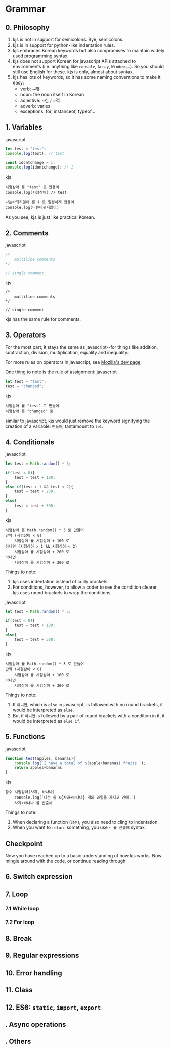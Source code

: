 # Grammar

## 0. Philosophy
1. kjs is not in support for semicolons. Bye, semicolons.
2. kjs is in support for python-like indentation rules. 
3. kjs embraces Korean keywords but also compromises to maintain widely used programming syntax.
4. kjs does not support Korean for javascript APIs attached to environments (i.e. anything like `console`, `Array`, `Window` ...). So you should still use English for these. kjs is only, almost about syntax.
5. kjs has lots of keywords, so it has some naming conventions to make it easy:
    * verb: ~해
    * noun: the noun itself in Korean
    * adjective: ~한 / ~적
    * adverb: varies
    * exceptions: for, instanceof, typeof...

## 1. Variables
javascript
```js
let test = "test"; 
console.log(test); // test

const idontchange = 1;
console.log(idontchange); // 1
```

kjs
```
시험삼아 를 "test" 로 만들어
console.log(시험삼아) // test

나는바뀌지않아 를 1 로 일정하게 만들어
console.log(나는바뀌지않아)
```
As you see, kjs is just like practical Korean. 

## 2. Comments
javascript
```js
/*
    multiline comments
*/

// single comment
```

kjs 
```
/*
    multiline comments
*/

// single comment
```
kjs has the same rule for comments.

## 3. Operators
For the most part, it stays the same as javascript--for things like addition, subtraction, division, multiplication, equality and inequality.

For more rules on operators in javascript, see [Mozilla's dev page](https://developer.mozilla.org/en-US/docs/Learn/Getting_started_with_the_web/JavaScript_basics#Operators).

One thing to note is the rule of assignment:
javascript
```js
let test = "test";
test = "changed";
```

kjs 
```
시험삼아 를 "test" 로 만들어
시험삼아 를 "changed" 로
```
similar to javascript, kjs would just remove the keyword signifying the creation of a variable: `만들어`, tantamount to `let`.

## 4. Conditionals
javascript
```js
let test = Math.random() * 3;

if(test < 0){
    test = test + 100;
}
else if(test > 1 && test < 2){
    test = test + 200;
}
else{
    test = test + 300;
}

```

kjs 
```
시험삼아 를 Math.random() * 3 로 만들어
만약 (시험삼아 < 0)
    시험삼아 를 시험삼아 + 100 로    
아니면 (시험삼아 > 1 && 시험삼아 < 2)
    시험삼아 를 시험삼아 + 200 로
아니면 
    시험삼아 를 시험삼아 + 300 로
```
Things to note:
1. kjs uses indentation instead of curly brackets. 
2. For conditions, however, to allow a coder to see the condition clearer, kjs uses round brackets to wrap the conditions. 

javascript
```js
let test = Math.random() * 3;

if(test < 0){
    test = test + 100;
}
else{
    test = test + 300;
}

```

kjs 
```
시험삼아 를 Math.random() * 3 로 만들어
만약 (시험삼아 < 0)
    시험삼아 를 시험삼아 + 100 로   
아니면 
    시험삼아 를 시험삼아 + 300 로
```
Things to note: 
1. If `아니면`, which is `else` in javascript, is followed with no round brackets, it would be interpreted as `else`. 
2. But if `아니면` is followed by a pair of round brackets with a condition in it, it would be interpreted as `else if`.

## 5. Functions
javascript
```js
function test(apples, bananas){
    console.log(`I have a total of ${apple+bananas} fruits.`);
    return apples+bananas
}
```

kjs 
```
함수 시험삼아(사과, 바나나)
    console.log(`나는 총 ${사과+바나나} 개의 과일을 가지고 있어.`)
    사과+바나나 를 산출해
```
Things to note:
1. When declaring a function (`함수`), you also need to cling to indentation.
2. When you want to `return` something, you use `~ 를 산출해` syntax.

## Checkpoint 
Now you have reached up to a basic understanding of how kjs works. Now mingle around with the code, or continue reading through. 

## 6. Switch expression
## 7. Loop
### 7.1 While loop
### 7.2 For loop
## 8. Break
## 9. Regular expressions
## 10. Error handling 
## 11. Class 
## 12. ES6: `static`, `import`, `export`
## . Async operations
## . Others